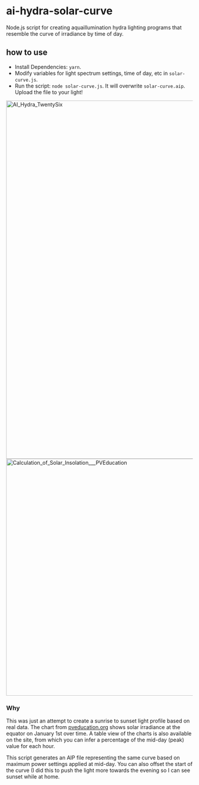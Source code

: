 # ai-hydra-solar-curve

Node.js script for creating aquaillumination hydra lighting programs that resemble the curve of irradiance by time of day.

## how to use
- Install Dependencies: `yarn`.
- Modify variables for light spectrum settings, time of day, etc in `solar-curve.js`.
- Run the script: `node solar-curve.js`.  It will overwrite `solar-curve.aip`.  Upload the file to your light!

<img width="963" alt="AI_Hydra_TwentySix" src="https://user-images.githubusercontent.com/1833820/69547330-6215db80-0f63-11ea-84e7-3b5cdcc0439b.png">

<img width="637" alt="Calculation_of_Solar_Insolation___PVEducation" src="https://user-images.githubusercontent.com/1833820/69547341-65a96280-0f63-11ea-822b-d8a1848c3ab3.png">

### Why

This was just an attempt to create a sunrise to sunset light profile based on real data.  The chart from [pveducation.org](https://www.pveducation.org/pvcdrom/properties-of-sunlight/calculation-of-solar-insolation) shows solar irradiance at the equator on January 1st over time.  A table view of the charts is also available on the site, from which you can infer a percentage of the mid-day (peak) value for each hour.  

This script generates an AIP file representing the same curve based on maximum power settings applied at mid-day.  You can also offset the start of the curve (I did this to push the light more towards the evening so I can see sunset while at home.

